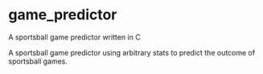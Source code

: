 # game_predictor
A sportsball game predictor written in C

A sportsball game predictor using arbitrary stats to predict the outcome of sportsball games.
